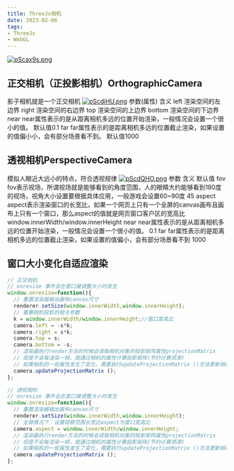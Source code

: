 ```yaml
---
title: ThreeJs相机
date: 2023-02-06
tags:
- ThreeJs
- WebGL
---
```


[![pScax9s.png](https://s1.ax1x.com/2023/02/06/pScax9s.png)](https://imgse.com/i/pScax9s)
## 正交相机（正投影相机）OrthographicCamera
影子相机就是一个正交相机
[![pScdiHU.png](https://s1.ax1x.com/2023/02/06/pScdiHU.png)](https://imgse.com/i/pScdiHU)
参数(属性)	含义
left	渲染空间的左边界
right	渲染空间的右边界
top	渲染空间的上边界
bottom	渲染空间的下边界
near	near属性表示的是从距离相机多远的位置开始渲染，一般情况会设置一个很小的值。 默认值0.1
far	far属性表示的是距离相机多远的位置截止渲染，如果设置的值偏小小，会有部分场景看不到。 默认值1000

## 透视相机PerspectiveCamera
模拟人眼近大远小的特点，符合透视规律
[![pScdQHO.png](https://s1.ax1x.com/2023/02/06/pScdQHO.png)](https://imgse.com/i/pScdQHO)
参数	含义	默认值
fov	fov表示视场，所谓视场就是能够看到的角度范围，人的眼睛大约能够看到180度的视场，视角大小设置要根据具体应用，一般游戏会设置60~90度	45
aspect	aspect表示渲染窗口的长宽比，如果一个网页上只有一个全屏的canvas画布且画布上只有一个窗口，那么aspect的值就是网页窗口客户区的宽高比	window.innerWidth/window.innerHeight
near	near属性表示的是从距离相机多远的位置开始渲染，一般情况会设置一个很小的值。	0.1
far	far属性表示的是距离相机多远的位置截止渲染，如果设置的值偏小，会有部分场景看不到	1000

## 窗口大小变化自适应渲染
```js
// 正交相机
// onresize 事件会在窗口被调整大小时发生
window.onresize=function(){
  // 重置渲染器输出画布canvas尺寸
  renderer.setSize(window.innerWidth,window.innerHeight);
  // 重置相机投影的相关参数
  k = window.innerWidth/window.innerHeight;//窗口宽高比
  camera.left = -s*k;
  camera.right = s*k;
  camera.top = s;
  camera.bottom = -s;
  // 渲染器执行render方法的时候会读取相机对象的投影矩阵属性projectionMatrix
  // 但是不会每渲染一帧，就通过相机的属性计算投影矩阵(节约计算资源)
  // 如果相机的一些属性发生了变化，需要执行updateProjectionMatrix ()方法更新相机的投影矩阵
  camera.updateProjectionMatrix ();
};

// 透视相机
// onresize 事件会在窗口被调整大小时发生
window.onresize=function(){
  // 重置渲染器输出画布canvas尺寸
  renderer.setSize(window.innerWidth,window.innerHeight);
  // 全屏情况下：设置观察范围长宽比aspect为窗口宽高比
  camera.aspect = window.innerWidth/window.innerHeight;
  // 渲染器执行render方法的时候会读取相机对象的投影矩阵属性projectionMatrix
  // 但是不会每渲染一帧，就通过相机的属性计算投影矩阵(节约计算资源)
  // 如果相机的一些属性发生了变化，需要执行updateProjectionMatrix ()方法更新相机的投影矩阵
  camera.updateProjectionMatrix ();
};
```